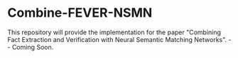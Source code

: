 # Combine-FEVER-NSMN
This repository will provide the implementation for the paper "Combining Fact Extraction and Verification with Neural Semantic Matching Networks". -- Coming Soon.
